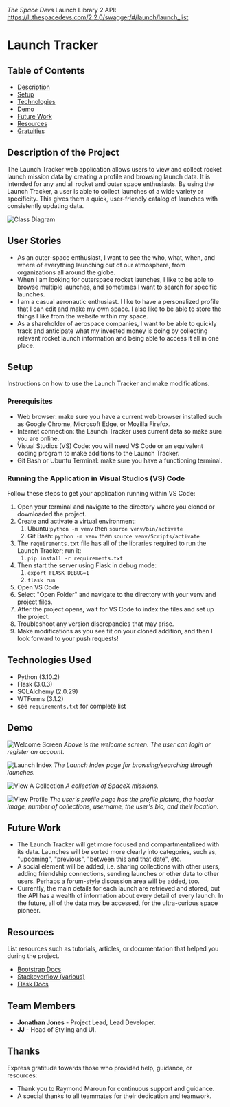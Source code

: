 _The Space Devs_ Launch Library 2 API:   
https://ll.thespacedevs.com/2.2.0/swagger/#/launch/launch_list
# Launch Tracker
##

## Table of Contents
- [Description](#description)
- [Setup](#setup)
- [Technologies](#technologies)
- [Demo](#demo)
- [Future Work](#future)
- [Resources](#resources)
- [Gratuities](##Thanks)

## Description of the Project

The Launch Tracker web application allows users to view and collect rocket launch mission data by creating a profile and browsing launch data. It is intended for any and all rocket and outer space enthusiasts. By using the Launch Tracker, a user is able to collect launches of a wide variety or specificity. This gives them a quick, user-friendly catalog of launches with consistently updating data.

![Class Diagram](/screenshots/Launch_Collection_DB_Diagram.png)

## User Stories

- As an outer-space enthusiast, I want to see the who, what, when, and where of everything launching out of our atmosphere, from organizations all around the globe.
- When I am looking for outerspace rocket launches, I like to be able to browse multiple launches, and sometimes I want to search for specific launches.
- I am a casual aeronautic enthusiast. I like to have a personalized profile that I can edit and make my own space. I also like to be able to store the things I like from the website within my space.
- As a shareholder of aerospace companies, I want to be able to quickly track and anticipate what my invested money is doing by collecting relevant rocket launch information and being able to access it all in one place.

## Setup

Instructions on how to use the Launch Tracker and make modifications.

### Prerequisites

- Web browser: make sure you have a current web browser installed such as Google Chrome, Microsoft Edge, or Mozilla Firefox.
- Internet connection: the Launch Tracker uses current data so make sure you are online.
- Visual Studios (VS) Code: you will need VS Code or an equivalent coding program to make additions to the Launch Tracker. 
- Git Bash or Ubuntu Terminal: make sure you have a functioning terminal.

### Running the Application in Visual Studios (VS) Code

Follow these steps to get your application running within VS Code:

1. Open your terminal and navigate to the directory where you cloned or downloaded the project.
2. Create and activate a virtual environment: 
	1. Ubuntu:`python -m venv` then  `source venv/bin/activate`
	2. Git Bash: `python -m venv` then `source venv/Scripts/activate`
3. The `requirements.txt` file has all of the libraries required to run the Launch Tracker; run it:
	1. `pip install -r requirements.txt`
4. Then start the server using Flask in debug mode:
	1. `export FLASK_DEBUG=1`
	2. `flask run`   
1. Open VS Code
2. Select "Open Folder" and navigate to the directory with your venv and project files.
3. After the project opens, wait for VS Code to index the files and set up the project.
4. Troubleshoot any version discrepancies that may arise.
4. Make modifications as you see fit on your cloned addition, and then I look forward to your push requests!

## Technologies Used

- Python (3.10.2)
- Flask (3.0.3)
- SQLAlchemy (2.0.29)
- WTForms (3.1.2)
- see `requirements.txt` for complete list

## Demo


![Welcome Screen](/screenshots/home_welcome2.png)
*Above is the welcome screen. The user can login or register an account.*

![Launch Index](/screenshots/launch_index.png)
*The Launch Index page for browsing/searching through launches.*

![View A Collection](/screenshots/collection_view2.png)
*A collection of SpaceX missions.*

![View Profile](/screenshots/profile_view.png)
*The user's profile page has the profile picture, the header image, number of collections, username, the user's bio, and their location.*

## Future Work

- The Launch Tracker will get more focused and compartmentalized with its data. Launches will be sorted more clearly into categories, such as, "upcoming", "previous", "between this and that date", etc.
- A social element will be added, i.e. sharing collections with other users, adding friendship connections, sending launches or other data to other users. Perhaps a forum-style discussion area will be added, too.
- Currently, the main details for each launch are retrieved and stored, but the API has a wealth of information about every detail of every launch. In the future, all of the data may be accessed, for the ultra-curious space pioneer.

## Resources

List resources such as tutorials, articles, or documentation that helped you during the project.

- [Bootstrap Docs](https://getbootstrap.com/docs/5.3/getting-started/introduction/)
- [Stackoverflow (various)](https://www.stackoverflow.com)
- [Flask Docs](https://flask.palletsprojects.com/en/3.0.x/)

## Team Members

- **Jonathan Jones** - Project Lead, Lead Developer.
- **JJ** - Head of Styling and UI.

## Thanks

Express gratitude towards those who provided help, guidance, or resources:

- Thank you to Raymond Maroun for continuous support and guidance.
- A special thanks to all teammates for their dedication and teamwork.